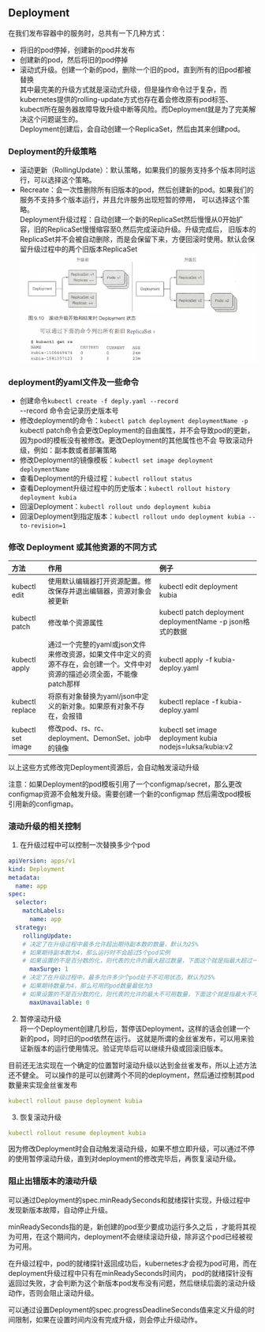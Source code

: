 ## Deployment
在我们发布容器中的服务时，总共有一下几种方式：  
+ 将旧的pod停掉，创建新的pod并发布  
+ 创建新的pod，然后将旧的pod停掉
+ 滚动式升级。创建一个新的pod，删除一个旧的pod，直到所有的旧pod都被替换  
其中最完美的升级方式就是滚动式升级，但是操作命令过于复杂，而kubernetes提供的rolling-update方式也存在着会修改原有pod标签、
kubectl所在服务器故障导致升级中断等风险。而Deployment就是为了完美解决这个问题诞生的。  
Deployment创建后，会自动创建一个ReplicaSet，然后由其来创建pod。  

### Deployment的升级策略
+ 滚动更新（RollingUpdate）：默认策略，如果我们的服务支持多个版本同时运行，可以选择这个策略。
+ Recreate：会一次性删除所有旧版本的pod，然后创建新的pod。如果我们的服务不支持多个版本运行，并且允许服务出现短暂的停用，
可以选择这个策略。  
Deployment升级过程：自动创建一个新的ReplicaSet然后慢慢从0开始扩容，旧的ReplicaSet慢慢缩容至0,然后完成滚动升级。升级完成后，
旧版本的ReplicaSet并不会被自动删除，而是会保留下来，方便回滚时使用。默认会保留升级过程中的两个旧版本ReplicaSet  
![Deployment滚动升级过程](../images/1579076023(1).jpg)
### deployment的yaml文件及一些命令

+ 创建命令`kubectl create -f deply.yaml --record`  
--record 命令会记录历史版本号
+ 修改deployment的命令：`kubectl patch deployment deploymentName -p`  
kubectl patch命令会更改Deployment的自由属性，并不会导致pod的更新，因为pod的模板没有被修改。更改Deployment的其他属性也不会
导致滚动升级，例如：副本数或者部署策略  
+ 修改Deployment的镜像模板：`kubectl set image deployment deploymentName `
+ 查看Deployment的升级过程：`kubectl rollout status`  
+ 查看Deployment升级过程中的历史版本：`kubectl rollout history deployment kubia` 
+ 回滚Deployment：`kubectl rollout undo deployment kubia`
+ 回滚Deployment到指定版本：`kubectl rollout undo deployment kubia --to-revision=1`
### 修改 Deployment 或其他资源的不同方式
|方法  | 作用| 例子| 
|:------- |:-------|:-------|
| kubectl edit | 使用默认编辑器打开资源配置。修改保存并退出编辑器，资源对象会被更新 | kubectl edit deployment kubia |
| kubectl patch | 修改单个资源属性 | kubectl patch deployment deploymentName -p json格式的数据 | 
| kubectl apply | 通过一个完整的yaml或json文件来修改资源，如果文件中定义的资源不存在，会创建一个。文件中对资源的描述必须全面，不能像patch那样 | kubectl apply -f kubia-deploy.yaml | 
| kubectl replace | 将原有对象替换为yaml/json中定义的新对象。如果原有对象不存在，会报错 | kubectl replace -f kubia-deploy.yaml | 
| kubectl set image | 修改pod、rs、rc、deployment、DemonSet、job中的镜像 | kubectl set image deployment kubia nodejs=luksa/kubia:v2 |   

以上这些方式修改完Deployment资源后，会自动触发滚动升级

注意：如果Deployment的pod模板引用了一个configmap/secret，那么更改configmap资源不会触发升级。需要创建一个新的configmap
然后需改pod模板引用新的configmap。
### 滚动升级的相关控制
1. 在升级过程中可以控制一次替换多少个pod
```yaml
apiVersion: apps/v1
kind: Deployment
metadata:
  name: app
spec:
  selector:
    matchLabels:
      name: app
  strategy:
    rollingUpdate:
    # 决定了在升级过程中最多允许超出期待副本数的数量，默认为25%
    # 如果期待副本数为4，那么运行时不会超过5个pod实例
    # 如果设置的不是百分数的化，则代表的允许的最大超过数量，下面这个就是指最大超过一个
      maxSurge: 1
    # 决定了在升级过程中，最多允许多少个pod处于不可用状态，默认为25%
    # 如果期待数量为4，那么可用的pod数量最低为3
    # 如果设置的不是百分数的化，则代表的允许的最大不可用数量，下面这个就是指最大不可用数为一个
      maxUnavailable: 0
```
2. 暂停滚动升级  
将一个Deployment创建几秒后，暂停该Deployment，这样的话会创建一个新的pod，同时旧的pod依然在运行。
这就是所谓的金丝雀发布，可以用来验证新版本的运行使用情况。验证完毕后可以继续升级或回滚旧版本。  

目前还无法实现在一个确定的位置暂时滚动升级以达到金丝雀发布，所以上述方法还不健全。
可以操作的是可以创建两个不同的deployment，然后通过控制其pod数量来实现金丝雀发布
```yaml
kubectl rollout pause deployment kubia
```
3. 恢复滚动升级  
```yaml
kubectl rollout resume deployment kubia
```
因为修改Deployment时会自动触发滚动升级，如果不想立即升级，可以通过不停的使用暂停滚动升级，直到对deployment的修改完毕后，再恢复滚动升级。  
### 阻止出错版本的滚动升级
可以通过Deployment的spec.minReadySeconds和就绪探针实现，升级过程中发现新版本故障，自动停止升级。
  
minReadySeconds指的是，新创建的pod至少要成功运行多久之后 ，才能将其视为可用，在这个期间内，deployment不会继续滚动升级，除非这个pod已经被视为可用。  

在升级过程中，pod的就绪探针返回成功后，kubernetes才会视为pod可用，而在deployment升级过程中只有在minReadySeconds时间内，
pod的就绪探针没有返回过失败，才会判断为这个新版本pod发布没有问题，然后继续后面的滚动升级动作，否则会阻止滚动升级。

可以通过设置Deployment的spec.progressDeadlineSeconds值来定义升级的时间限制，如果在设置时间内没有完成升级，则会停止升级动作。
